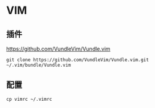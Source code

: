 # VIM

## 插件

https://github.com/VundleVim/Vundle.vim

```shell
git clone https://github.com/VundleVim/Vundle.vim.git ~/.vim/bundle/Vundle.vim
```

## 配置

```shell
cp vimrc ~/.vimrc
```
